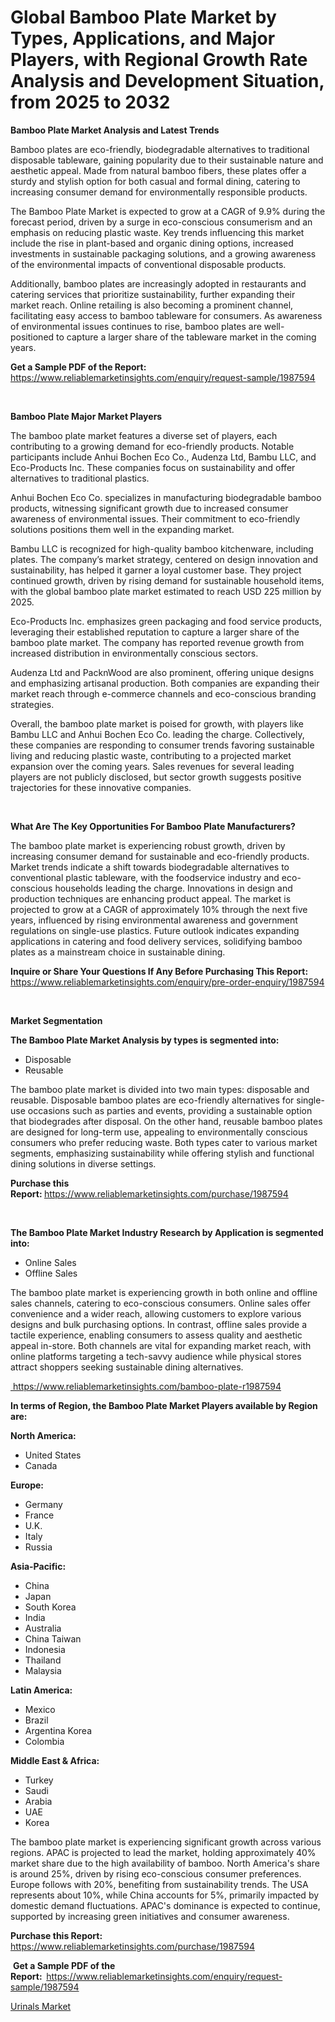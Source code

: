 <p><h1>Global Bamboo Plate Market by Types, Applications, and Major Players, with Regional Growth Rate Analysis and Development Situation, from 2025 to 2032</h1></p><p><strong>Bamboo Plate Market Analysis and Latest Trends</strong></p>
<p><p>Bamboo plates are eco-friendly, biodegradable alternatives to traditional disposable tableware, gaining popularity due to their sustainable nature and aesthetic appeal. Made from natural bamboo fibers, these plates offer a sturdy and stylish option for both casual and formal dining, catering to increasing consumer demand for environmentally responsible products.</p><p>The Bamboo Plate Market is expected to grow at a CAGR of 9.9% during the forecast period, driven by a surge in eco-conscious consumerism and an emphasis on reducing plastic waste. Key trends influencing this market include the rise in plant-based and organic dining options, increased investments in sustainable packaging solutions, and a growing awareness of the environmental impacts of conventional disposable products.</p><p>Additionally, bamboo plates are increasingly adopted in restaurants and catering services that prioritize sustainability, further expanding their market reach. Online retailing is also becoming a prominent channel, facilitating easy access to bamboo tableware for consumers. As awareness of environmental issues continues to rise, bamboo plates are well-positioned to capture a larger share of the tableware market in the coming years.</p></p>
<p><strong>Get a Sample PDF of the Report:&nbsp;</strong> <a href="https://www.reliablemarketinsights.com/enquiry/request-sample/1987594?utm_campaign=3293&utm_medium=2&utm_source=Github&utm_content=ia&utm_term=05042025&utm_id=bamboo-plate">https://www.reliablemarketinsights.com/enquiry/request-sample/1987594</a></p>
<p>&nbsp;</p>
<p><strong>Bamboo Plate Major Market Players</strong></p>
<p><p>The bamboo plate market features a diverse set of players, each contributing to a growing demand for eco-friendly products. Notable participants include Anhui Bochen Eco Co., Audenza Ltd, Bambu LLC, and Eco-Products Inc. These companies focus on sustainability and offer alternatives to traditional plastics.</p><p>Anhui Bochen Eco Co. specializes in manufacturing biodegradable bamboo products, witnessing significant growth due to increased consumer awareness of environmental issues. Their commitment to eco-friendly solutions positions them well in the expanding market.</p><p>Bambu LLC is recognized for high-quality bamboo kitchenware, including plates. The company’s market strategy, centered on design innovation and sustainability, has helped it garner a loyal customer base. They project continued growth, driven by rising demand for sustainable household items, with the global bamboo plate market estimated to reach USD 225 million by 2025.</p><p>Eco-Products Inc. emphasizes green packaging and food service products, leveraging their established reputation to capture a larger share of the bamboo plate market. The company has reported revenue growth from increased distribution in environmentally conscious sectors.</p><p>Audenza Ltd and PacknWood are also prominent, offering unique designs and emphasizing artisanal production. Both companies are expanding their market reach through e-commerce channels and eco-conscious branding strategies.</p><p>Overall, the bamboo plate market is poised for growth, with players like Bambu LLC and Anhui Bochen Eco Co. leading the charge. Collectively, these companies are responding to consumer trends favoring sustainable living and reducing plastic waste, contributing to a projected market expansion over the coming years. Sales revenues for several leading players are not publicly disclosed, but sector growth suggests positive trajectories for these innovative companies.</p></p>
<p>&nbsp;</p>
<p><strong>What Are The Key Opportunities For Bamboo Plate Manufacturers?</strong></p>
<p><p>The bamboo plate market is experiencing robust growth, driven by increasing consumer demand for sustainable and eco-friendly products. Market trends indicate a shift towards biodegradable alternatives to conventional plastic tableware, with the foodservice industry and eco-conscious households leading the charge. Innovations in design and production techniques are enhancing product appeal. The market is projected to grow at a CAGR of approximately 10% through the next five years, influenced by rising environmental awareness and government regulations on single-use plastics. Future outlook indicates expanding applications in catering and food delivery services, solidifying bamboo plates as a mainstream choice in sustainable dining.</p></p>
<p><strong>Inquire or Share Your Questions If Any Before Purchasing This Report:</strong> <a href="https://www.reliablemarketinsights.com/enquiry/pre-order-enquiry/1987594?utm_campaign=3293&utm_medium=2&utm_source=Github&utm_content=ia&utm_term=05042025&utm_id=bamboo-plate">https://www.reliablemarketinsights.com/enquiry/pre-order-enquiry/1987594</a></p>
<p>&nbsp;</p>
<p><strong>Market Segmentation</strong></p>
<p><strong>The Bamboo Plate Market Analysis by types is segmented into:</strong></p>
<p><ul><li>Disposable</li><li>Reusable</li></ul></p>
<p><p>The bamboo plate market is divided into two main types: disposable and reusable. Disposable bamboo plates are eco-friendly alternatives for single-use occasions such as parties and events, providing a sustainable option that biodegrades after disposal. On the other hand, reusable bamboo plates are designed for long-term use, appealing to environmentally conscious consumers who prefer reducing waste. Both types cater to various market segments, emphasizing sustainability while offering stylish and functional dining solutions in diverse settings.</p></p>
<p><strong>Purchase this Report:&nbsp;</strong><a href="https://www.reliablemarketinsights.com/purchase/1987594?utm_campaign=3293&utm_medium=2&utm_source=Github&utm_content=ia&utm_term=05042025&utm_id=bamboo-plate">https://www.reliablemarketinsights.com/purchase/1987594</a></p>
<p>&nbsp;</p>
<p><strong>The Bamboo Plate Market Industry Research by Application is segmented into:</strong></p>
<p><ul><li>Online Sales</li><li>Offline Sales</li></ul></p>
<p><p>The bamboo plate market is experiencing growth in both online and offline sales channels, catering to eco-conscious consumers. Online sales offer convenience and a wider reach, allowing customers to explore various designs and bulk purchasing options. In contrast, offline sales provide a tactile experience, enabling consumers to assess quality and aesthetic appeal in-store. Both channels are vital for expanding market reach, with online platforms targeting a tech-savvy audience while physical stores attract shoppers seeking sustainable dining alternatives.</p></p>
<p><a href="https://www.reliablemarketinsights.com/bamboo-plate-r1987594?utm_campaign=3293&utm_medium=2&utm_source=Github&utm_content=ia&utm_term=05042025&utm_id=bamboo-plate">&nbsp;https://www.reliablemarketinsights.com/bamboo-plate-r1987594</a></p>
<p><strong>In terms of Region, the Bamboo Plate Market Players available by Region are:</strong></p>
<p>
    <p> <strong> North America: </strong>
        <ul>
            <li>United States</li>
            <li>Canada</li>
        </ul>
        </p> 
    <p> <strong> Europe: </strong>
        <ul>
            <li>Germany</li>
            <li>France</li>
            <li>U.K.</li>
            <li>Italy</li>
            <li>Russia</li>
        </ul>
        </p> 
    <p> <strong> Asia-Pacific: </strong>
        <ul>
            <li>China</li>
            <li>Japan</li>
            <li>South Korea</li>
            <li>India</li>
            <li>Australia</li>
            <li>China Taiwan</li>
            <li>Indonesia</li>
            <li>Thailand</li>
            <li>Malaysia</li>
        </ul>
        </p> 
    <p> <strong> Latin America: </strong>
        <ul>
            <li>Mexico</li>
            <li>Brazil</li>
            <li>Argentina Korea</li>
            <li>Colombia</li>
        </ul>
        </p> 
    <p> <strong> Middle East & Africa: </strong>
        <ul>
            <li>Turkey</li>
            <li>Saudi</li>
            <li>Arabia</li>
            <li>UAE</li>
            <li>Korea</li>
        </ul>
    </p>
    </p>
<p><p>The bamboo plate market is experiencing significant growth across various regions. APAC is projected to lead the market, holding approximately 40% market share due to the high availability of bamboo. North America's share is around 25%, driven by rising eco-conscious consumer preferences. Europe follows with 20%, benefiting from sustainability trends. The USA represents about 10%, while China accounts for 5%, primarily impacted by domestic demand fluctuations. APAC's dominance is expected to continue, supported by increasing green initiatives and consumer awareness.</p></p>
<p><strong>Purchase this Report: </strong><a href="https://www.reliablemarketinsights.com/purchase/1987594?utm_campaign=3293&utm_medium=2&utm_source=Github&utm_content=ia&utm_term=05042025&utm_id=bamboo-plate">https://www.reliablemarketinsights.com/purchase/1987594</a></p>
<p>&nbsp;<strong>Get a Sample PDF of the Report:&nbsp;&nbsp;</strong><a href="https://www.reliablemarketinsights.com/enquiry/request-sample/1987594?utm_campaign=3293&utm_medium=2&utm_source=Github&utm_content=ia&utm_term=05042025&utm_id=bamboo-plate">https://www.reliablemarketinsights.com/enquiry/request-sample/1987594</a></p>
<p><strong></strong></p>
<p><p><a href="https://github.com/daemluari/Market-Research-Report-List-1/blob/main/urinals-market.md?utm_campaign=3293&utm_medium=2&utm_source=Github&utm_content=ia&utm_term=05042025&utm_id=bamboo-plate">Urinals Market</a></p></p>